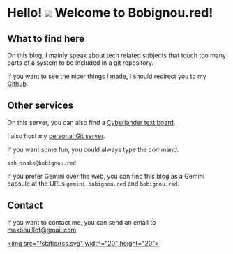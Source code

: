 <h1> Hello! <img src = "https://raw.githubusercontent.com/MartinHeinz/MartinHeinz/master/wave.gif" width = 30px> Welcome to Bobignou.red!</h1>

## What to find here 
On this blog, I mainly speak about tech related subjects that touch too many parts of a system to be included in a git repository. 
 
If you want to see the nicer things I made, I should redirect you to my [Github](https://github.com/Arkaeriit). 
 
## Other services 
On this server, you can also find a [Cyberlander text board](https://cyberland.bobignou.red). 
 
I also host my [personal Git server](https://git.bobignou.red). 
 
If you want some fun, you could always type the command: 
```shell 
ssh snake@bobignou.red 
``` 
 
If you prefer Gemini over the web, you can find this blog as a Gemini capsule at the URLs `gemini.bobignou.red` and `bobignou.red`.

## Contact

If you want to contact me, you can send an email to <a href = "mailto: maxbouillot@gmail.com">maxbouillot@gmail.com</a>.

<a href="/atom.xml"><img src="/static/rss.svg" width="20" height="20"></a>

